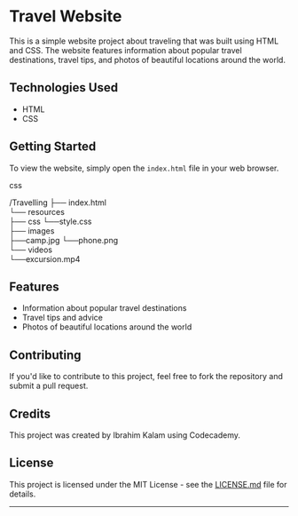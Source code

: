 # Travel Website

This is a simple website project about traveling that was built using HTML and CSS. The website features information about popular travel destinations, travel tips, and photos of beautiful locations around the world.

## Technologies Used

-   HTML
-   CSS

## Getting Started

To view the website, simply open the `index.html` file in your web browser.

css

/Travelling	
├── index.html	
└── resources	
    ├── css	
	    └──style.css	
    ├── images	
	    ├──camp.jpg	
	    └──phone.png	
    └── videos	
	    └──excursion.mp4	



## Features

-   Information about popular travel destinations
-   Travel tips and advice
-   Photos of beautiful locations around the world

## Contributing

If you'd like to contribute to this project, feel free to fork the repository and submit a pull request.

## Credits

This project was created by Ibrahim Kalam using Codecademy.

## License

This project is licensed under the MIT License - see the [LICENSE.md](https://chat.openai.com/LICENSE.md) file for details.

----------

